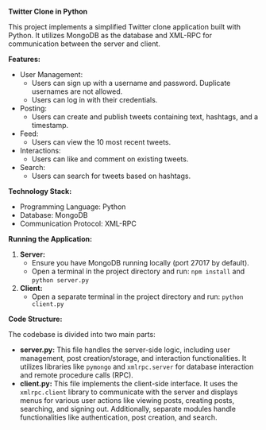**Twitter Clone in Python**

This project implements a simplified Twitter clone application built with Python. It utilizes MongoDB as the database and XML-RPC for communication between the server and client.

**Features:**

* User Management:
    * Users can sign up with a username and password. Duplicate usernames are not allowed.
    * Users can log in with their credentials.
* Posting:
    * Users can create and publish tweets containing text, hashtags, and a timestamp.
* Feed:
    * Users can view the 10 most recent tweets.
* Interactions:
    * Users can like and comment on existing tweets.
* Search:
    * Users can search for tweets based on hashtags.

**Technology Stack:**

* Programming Language: Python
* Database: MongoDB
* Communication Protocol: XML-RPC

**Running the Application:**

1. **Server:**
    * Ensure you have MongoDB running locally (port 27017 by default).
    * Open a terminal in the project directory and run: `npm install` and `python server.py`
2. **Client:**
    * Open a separate terminal in the project directory and run: `python client.py`

**Code Structure:**

The codebase is divided into two main parts:

* **server.py:** This file handles the server-side logic, including user management, post creation/storage, and interaction functionalities. It utilizes libraries like `pymongo` and `xmlrpc.server` for database interaction and remote procedure calls (RPC).
* **client.py:** This file implements the client-side interface. It uses the `xmlrpc.client` library to communicate with the server and displays menus for various user actions like viewing posts, creating posts, searching, and signing out. Additionally, separate modules handle functionalities like authentication, post creation, and search.
